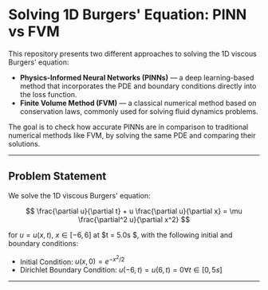 # Solving 1D Burgers' Equation: PINN vs FVM

This repository presents two different approaches to solving the 1D viscous Burgers' equation:

- **Physics-Informed Neural Networks (PINNs)** — a deep learning-based method that incorporates the PDE and boundary conditions directly into the loss function.
- **Finite Volume Method (FVM)** — a classical numerical method based on conservation laws, commonly used for solving fluid dynamics problems.

The goal is to check how accurate PINNs are in comparison to traditional numerical methods like FVM, by solving the same PDE and comparing their solutions.

---

## Problem Statement

We solve the 1D viscous Burgers' equation:

$$
\frac{\partial u}{\partial t} + u \frac{\partial u}{\partial x} = \mu \frac{\partial^2 u}{\partial x^2}
$$

for $u = u(x,t)$, $x \in [-6, 6]$ at $t = 5.0s $, with the following initial and boundary conditions:
- Initial Condition: $u(x,0) = e^{-x^2/2}$
- Dirichlet Boundary Condition: $u(-6,t) = u(6,t) = 0 \forall t \in [0,5s]$ 

---
